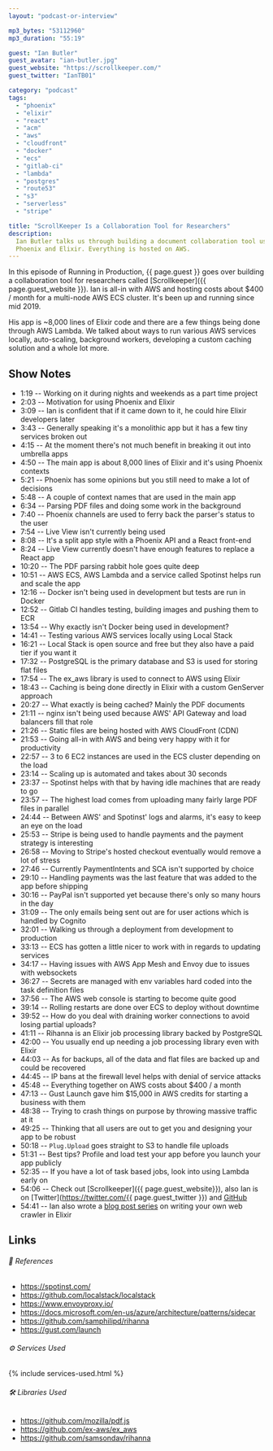 ```yaml
---
layout: "podcast-or-interview"

mp3_bytes: "53112960"
mp3_duration: "55:19"

guest: "Ian Butler"
guest_avatar: "ian-butler.jpg"
guest_website: "https://scrollkeeper.com/"
guest_twitter: "IanTB01"

category: "podcast"
tags:
  - "phoenix"
  - "elixir"
  - "react"
  - "acm"
  - "aws"
  - "cloudfront"
  - "docker"
  - "ecs"
  - "gitlab-ci"
  - "lambda"
  - "postgres"
  - "route53"
  - "s3"
  - "serverless"
  - "stripe"

title: "ScrollKeeper Is a Collaboration Tool for Researchers"
description:
  Ian Butler talks us through building a document collaboration tool using
  Phoenix and Elixir. Everything is hosted on AWS.
---
```


In this episode of Running in Production, {{ page.guest }} goes over building a
collaboration tool for researchers called [Scrollkeeper]({{ page.guest_website
}}). Ian is all-in with AWS and hosting costs about $400 / month for a
multi-node AWS ECS cluster. It's been up and running since mid 2019.

His app is ~8,000 lines of Elixir code and there are a few things being done
through AWS Lambda. We talked about ways to run various AWS services locally,
auto-scaling, background workers, developing a custom caching solution and a
whole lot more.

## Show Notes

- 1:19 -- Working on it during nights and weekends as a part time project
- 2:03 -- Motivation for using Phoenix and Elixir
- 3:09 -- Ian is confident that if it came down to it, he could hire Elixir developers later
- 3:43 -- Generally speaking it's a monolithic app but it has a few tiny services broken out
- 4:15 -- At the moment there's not much benefit in breaking it out into umbrella apps
- 4:50 -- The main app is about 8,000 lines of Elixir and it's using Phoenix contexts
- 5:21 -- Phoenix has some opinions but you still need to make a lot of decisions
- 5:48 -- A couple of context names that are used in the main app
- 6:34 -- Parsing PDF files and doing some work in the background
- 7:40 -- Phoenix channels are used to ferry back the parser's status to the user
- 7:54 -- Live View isn't currently being used
- 8:08 -- It's a split app style with a Phoenix API and a React front-end
- 8:24 -- Live View currently doesn't have enough features to replace a React app
- 10:20 -- The PDF parsing rabbit hole goes quite deep
- 10:51 -- AWS ECS, AWS Lambda and a service called Spotinst helps run and scale the app
- 12:16 -- Docker isn't being used in development but tests are run in Docker
- 12:52 -- Gitlab CI handles testing, building images and pushing them to ECR
- 13:54 -- Why exactly isn't Docker being used in development?
- 14:41 -- Testing various AWS services locally using Local Stack
- 16:21 -- Local Stack is open source and free but they also have a paid tier if you want it
- 17:32 -- PostgreSQL is the primary database and S3 is used for storing flat files
- 17:54 -- The ex_aws library is used to connect to AWS using Elixir
- 18:43 -- Caching is being done directly in Elixir with a custom GenServer approach
- 20:27 -- What exactly is being cached? Mainly the PDF documents
- 21:11 -- nginx isn't being used because AWS' API Gateway and load balancers fill that role
- 21:26 -- Static files are being hosted with AWS CloudFront (CDN)
- 21:53 -- Going all-in with AWS and being very happy with it for productivity
- 22:57 -- 3 to 6 EC2 instances are used in the ECS cluster depending on the load
- 23:14 -- Scaling up is automated and takes about 30 seconds
- 23:37 -- Spotinst helps with that by having idle machines that are ready to go
- 23:57 -- The highest load comes from uploading many fairly large PDF files in parallel
- 24:44 -- Between AWS' and Spotinst' logs and alarms, it's easy to keep an eye on the load
- 25:53 -- Stripe is being used to handle payments and the payment strategy is interesting
- 26:58 -- Moving to Stripe's hosted checkout eventually would remove a lot of stress
- 27:46 -- Currently PaymentIntents and SCA isn't supported by choice
- 29:10 -- Handling payments was the last feature that was added to the app before shipping
- 30:16 -- PayPal isn't supported yet because there's only so many hours in the day
- 31:09 -- The only emails being sent out are for user actions which is handled by Cognito
- 32:01 -- Walking us through a deployment from development to production
- 33:13 -- ECS has gotten a little nicer to work with in regards to updating services
- 34:17 -- Having issues with AWS App Mesh and Envoy due to issues with websockets
- 36:27 -- Secrets are managed with env variables hard coded into the task definition files
- 37:56 -- The AWS web console is starting to become quite good
- 39:14 -- Rolling restarts are done over ECS to deploy without downtime
- 39:52 -- How do you deal with draining worker connections to avoid losing partial uploads?
- 41:11 -- Rihanna is an Elixir job processing library backed by PostgreSQL
- 42:00 -- You usually end up needing a job processing library even with Elixir
- 44:03 -- As for backups, all of the data and flat files are backed up and could be recovered
- 44:45 -- IP bans at the firewall level helps with denial of service attacks
- 45:48 -- Everything together on AWS costs about $400 / a month
- 47:13 -- Gust Launch gave him $15,000 in AWS credits for starting a business with them
- 48:38 -- Trying to crash things on purpose by throwing massive traffic at it
- 49:25 -- Thinking that all users are out to get you and designing your app to be robust
- 50:18 -- `Plug.Upload` goes straight to S3 to handle file uploads
- 51:31 -- Best tips? Profile and load test your app before you launch your app publicly
- 52:35 -- If you have a lot of task based jobs, look into using Lambda early on
- 54:06 -- Check out [Scrollkeeper]({{ page.guest_website}}), also Ian is on [Twitter](https://twitter.com/{{ page.guest_twitter }}) and [GitHub](https://github.com/GrandathePanda)
- 54:41 -- Ian also wrote a [blog post series](https://www.reddit.com/r/elixir/comments/emdnfo/first_post_in_a_series_on_how_to_build_a_web/) on writing your own web crawler in Elixir

## Links

###### 📄 References

- <https://spotinst.com/>
- <https://github.com/localstack/localstack>
- <https://www.envoyproxy.io/>
- <https://docs.microsoft.com/en-us/azure/architecture/patterns/sidecar>
- <https://github.com/samphilipd/rihanna>
- <https://gust.com/launch>

###### ⚙️ Services Used

{% include services-used.html %}

###### 🛠 Libraries Used

- <https://github.com/mozilla/pdf.js>
- <https://github.com/ex-aws/ex_aws>
- <https://github.com/samsondav/rihanna>
